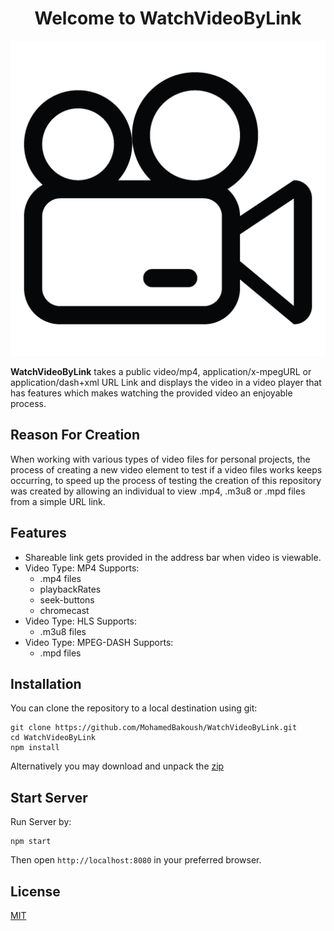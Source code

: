 <h1 align="center">Welcome to WatchVideoByLink</h1>

<p align="center">
  <img src="/client/images/favicon/favicon.png" alt="WatchVideoByLink">
</p>

<p>
  <b>WatchVideoByLink</b> takes a public video/mp4, application/x-mpegURL or application/dash+xml URL Link and displays the video in a video player that has features which makes watching the provided video an enjoyable process.
</p>

## Reason For Creation

When working with various types of video files for personal projects, the process of creating a new video element to test if a video files works keeps occurring, to speed up the process of testing the creation of this repository was created by allowing an individual to view .mp4, .m3u8 or .mpd files from a simple URL link.

## Features
- Shareable link gets provided in the address bar when video is viewable.
- Video Type: MP4 Supports:
  - .mp4 files
  - playbackRates
  - seek-buttons
  - chromecast
- Video Type: HLS Supports:
  - .m3u8 files
- Video Type: MPEG-DASH Supports:
  - .mpd files


## Installation
You can clone the repository to a local destination using git:
```
git clone https://github.com/MohamedBakoush/WatchVideoByLink.git
cd WatchVideoByLink
npm install
```

Alternatively you may download and unpack the [zip](https://github.com/MohamedBakoush/WatchVideoByLink/archive/master.zip)


## Start Server
Run Server by:

```
npm start
```

Then open `http://localhost:8080` in your preferred browser.

## License

  [MIT](LICENSE)
